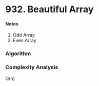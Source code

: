 # 932. Beautiful Array

<h4>Notes</h4>

1. Odd Array
2. Even Array


<h3>Algorithm</h3>


<h3>Complexity Analysis</h3>

O(n)




